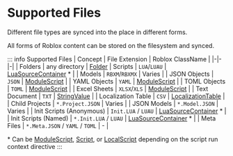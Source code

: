 # Supported Files
Different file types are synced into the place in different forms.

All forms of Roblox content can be stored on the filesystem and synced.

::: info Supported Files
| Concept | File Extension | Roblox ClassName |
|-|-|-|
| Folders | any directory | [Folder](https://create.roblox.com/docs/reference/engine/classes/Folder)
| Scripts | `LUA`/`LUAU` | [LuaSourceContainer](https://create.roblox.com/docs/reference/engine/classes/LuaSourceContainer) * |
| Models | `RBXM`/`RBXMX` | Varies |
| JSON Objects | `JSON` | [ModuleScript](https://create.roblox.com/docs/reference/engine/classes/ModuleScript) |
| YAML Objects | `YAML` | [ModuleScript](https://create.roblox.com/docs/reference/engine/classes/ModuleScript) |
| TOML Objects | `TOML` | [ModuleScript](https://create.roblox.com/docs/reference/engine/classes/ModuleScript) |
| Excel Sheets | `XLSX`/`XLS` | [ModuleScript](https://create.roblox.com/docs/reference/engine/classes/ModuleScript) |
| Text Document | `TXT` | [StringValue](https://create.roblox.com/docs/reference/engine/classes/StringValue) |
| Localization Table | `CSV` | [LocalizationTable](https://create.roblox.com/docs/reference/engine/classes/LocalizationTable) |
| Child Projects | `*.Project.JSON` | Varies |
| JSON Models | `*.Model.JSON` | Varies |
| Init Scripts (Anonymous) | `Init.LUA` / `LUAU` | [LuaSourceContainer](https://create.roblox.com/docs/reference/engine/classes/LuaSourceContainer) * |
| Init Scripts (Named) | `*.Init.LUA` / `LUAU` | [LuaSourceContainer](https://create.roblox.com/docs/reference/engine/classes/LuaSourceContainer) * |
| Meta Files | `*.Meta.JSON` / `YAML` / `TOML` | - |

\* Can be [ModuleScript](https://create.roblox.com/docs/reference/engine/classes/ModuleScript), [Script](https://create.roblox.com/docs/reference/engine/classes/Script), or [LocalScript](https://create.roblox.com/docs/reference/engine/classes/LocalScript) depending on the script run context directive
:::
